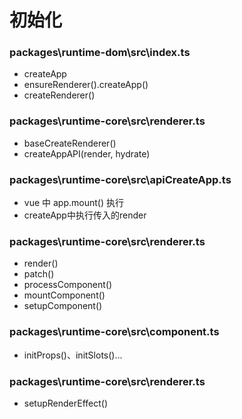 # 初始化
### packages\runtime-dom\src\index.ts
- createApp
- ensureRenderer().createApp()
- createRenderer()

### packages\runtime-core\src\renderer.ts
- baseCreateRenderer()
- createAppAPI(render, hydrate)

### packages\runtime-core\src\apiCreateApp.ts
- vue 中 app.mount() 执行
- createApp中执行传入的render

### packages\runtime-core\src\renderer.ts
- render()
- patch()
- processComponent()
- mountComponent()
- setupComponent()

### packages\runtime-core\src\component.ts
- initProps()、initSlots()...

### packages\runtime-core\src\renderer.ts
- setupRenderEffect()